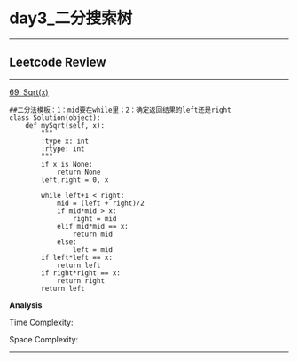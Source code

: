 # day3_二分搜索树

---

## Leetcode Review

---

[69. Sqrt(x)](https://leetcode.com/problems/sqrtx/)

```
##二分法模板：1：mid要在while里；2：确定返回结果的left还是right
class Solution(object):
    def mySqrt(self, x):
        """
        :type x: int
        :rtype: int
        """
        if x is None:
            return None
        left,right = 0, x
        
        while left+1 < right:
            mid = (left + right)/2
            if mid*mid > x:
                right = mid
            elif mid*mid == x:
                return mid
            else:
                left = mid
        if left*left == x:
            return left
        if right*right == x:
            return right
        return left
```
**Analysis**

Time Complexity: 

Space Complexity: 

---
